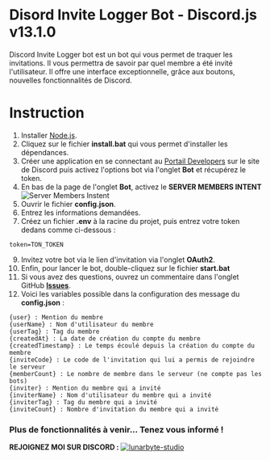 # Disord Invite Logger Bot - Discord.js v13.1.0
Discord Invite Logger bot est un bot qui vous permet de traquer les invitations. Il vous permettra de savoir par quel membre a été invité l'utilisateur. Il offre une interface exceptionnelle, grâce aux boutons, nouvelles fonctionnalités de Discord.

# Instruction
1.  Installer [Node.js](https://nodejs.org/en/).
2.  Cliquez sur le fichier __**install.bat**__ qui vous permet d'installer les dépendances.
3.  Créer une application en se connectant au [Portail Developers](https://discordapp.com/developers/applications/) sur le site de Discord puis activez l'options bot via l'onglet **Bot** et récupérez le token.
4.  En bas de la page de l'onglet **Bot**, activez le __**SERVER MEMBERS INTENT**__
    ![Server Members Instent](https://i.imgur.com/ywbvEv0.png)
6.  Ouvrir le fichier __**config.json**__.
7.  Entrez les informations demandées.
8.  Créez un fichier __**.env**__ à la racine du projet, puis entrez votre token dedans comme ci-dessous :
```
token=TON_TOKEN
```
9.  Invitez votre bot via le lien d'invitation via l'onglet **OAuth2**.
10. Enfin, pour lancer le bot, double-cliquez sur le fichier __**start.bat**__
11. Si vous avez des questions, ouvrez un commentaire dans l'onglet GitHub **[Issues](https://github.com/aeziotech/discord-invite-logger/issues)**.
12. Voici les variables possible dans la configuration des message du __**config.json**__ :
```
{user} : Mention du membre
{userName} : Nom d'utilisateur du membre
{userTag} : Tag du membre
{createdAt} : La date de création du compte du membre
{createdTimestamp} : Le temps écoulé depuis la création du compte du membre
{inviteCode} : Le code de l'invitation qui lui a permis de rejoindre le serveur
{memberCount} : Le nombre de membre dans le serveur (ne compte pas les bots)
{inviter} : Mention du membre qui a invité
{inviterName} : Nom d'utilisateur du membre qui a invité
{inviterTag} : Tag du membre qui a invité
{inviteCount} : Nombre d'invitation du membre qui a invité
```

### Plus de fonctionnalités à venir... Tenez vous informé !

__**REJOIGNEZ MOI SUR DISCORD :**__
[![lunarbyte-studio](https://cms-assets.tutsplus.com/cdn-cgi/image/width=850/uploads/users/1631/posts/34139/image/Twitch%20Panel%20Maker%20for%20a%20Simple%20Chat%20Button%20copy.jpg)](https://discord.gg/VzmrCga)
